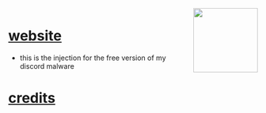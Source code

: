 
<img src="https://i.imgur.com/mnMYF8Y.jpg" align="right" width="130" height="130" />

# [website](https://stenko.xyz)
- this is the injection for the free version of my discord malware

# [credits](https://github.com/Stanley-GF)
